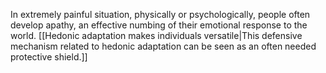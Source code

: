 In extremely painful situation, physically or psychologically, people often develop apathy, an effective numbing of their emotional response to the world. [[Hedonic adaptation makes individuals versatile|This defensive mechanism related to hedonic adaptation can be seen as an often needed protective shield.]]